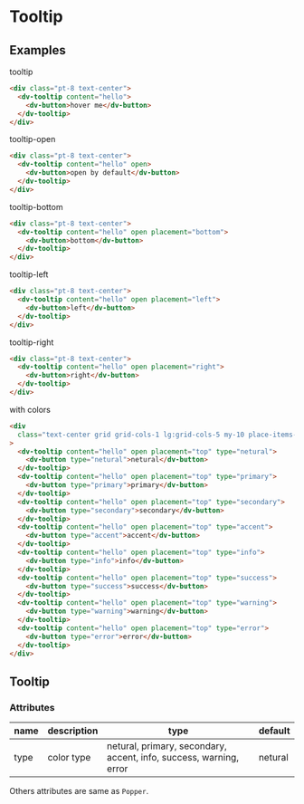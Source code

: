 # Tooltip

## Examples

tooltip

```html :::demo
<div class="pt-8 text-center">
  <dv-tooltip content="hello">
    <dv-button>hover me</dv-button>
  </dv-tooltip>
</div>
```

tooltip-open

```html :::demo
<div class="pt-8 text-center">
  <dv-tooltip content="hello" open>
    <dv-button>open by default</dv-button>
  </dv-tooltip>
</div>
```

tooltip-bottom

```html :::demo
<div class="pt-8 text-center">
  <dv-tooltip content="hello" open placement="bottom">
    <dv-button>bottom</dv-button>
  </dv-tooltip>
</div>
```

tooltip-left

```html :::demo
<div class="pt-8 text-center">
  <dv-tooltip content="hello" open placement="left">
    <dv-button>left</dv-button>
  </dv-tooltip>
</div>
```

tooltip-right

```html :::demo
<div class="pt-8 text-center">
  <dv-tooltip content="hello" open placement="right">
    <dv-button>right</dv-button>
  </dv-tooltip>
</div>
```

with colors

```html :::demo
<div
  class="text-center grid grid-cols-1 lg:grid-cols-5 my-10 place-items-center gap-y-12"
>
  <dv-tooltip content="hello" open placement="top" type="netural">
    <dv-button type="netural">netural</dv-button>
  </dv-tooltip>
  <dv-tooltip content="hello" open placement="top" type="primary">
    <dv-button type="primary">primary</dv-button>
  </dv-tooltip>
  <dv-tooltip content="hello" open placement="top" type="secondary">
    <dv-button type="secondary">secondary</dv-button>
  </dv-tooltip>
  <dv-tooltip content="hello" open placement="top" type="accent">
    <dv-button type="accent">accent</dv-button>
  </dv-tooltip>
  <dv-tooltip content="hello" open placement="top" type="info">
    <dv-button type="info">info</dv-button>
  </dv-tooltip>
  <dv-tooltip content="hello" open placement="top" type="success">
    <dv-button type="success">success</dv-button>
  </dv-tooltip>
  <dv-tooltip content="hello" open placement="top" type="warning">
    <dv-button type="warning">warning</dv-button>
  </dv-tooltip>
  <dv-tooltip content="hello" open placement="top" type="error">
    <dv-button type="error">error</dv-button>
  </dv-tooltip>
</div>
```

## Tooltip

### Attributes

| name | description | type                                                               | default |
| ---- | ----------- | ------------------------------------------------------------------ | ------- |
| type | color type  | netural, primary, secondary, accent, info, success, warning, error | netural |

Others attributes are same as `Popper`.
